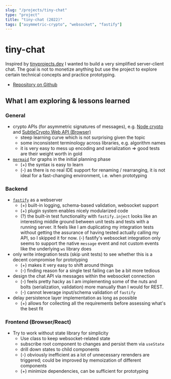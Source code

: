 ```yaml
---
slug: "/projects/tiny-chat"
type: "project"
title: "tiny-chat (2022)"
tags: ["asymmetric-crypto", "websocket", "fastify"]
---
```


# tiny-chat

Inspired by [tinyprojects.dev](https://tinyprojects.dev/) I wanted to build a very simplified server-client chat. The goal is not to monetize anything but use the project to explore certain technical concepts and practice prototyping.

- [Repository on Github](https://github.com/Krillian111/tiny-chat)

## What I am exploring & lessons learned

### General

- crypto APIs (for asymmetric signatures of messages), e.g. [Node crypto](https://nodejs.org/api/crypto.html) and [SubtleCrypto Web API (Browser)](https://developer.mozilla.org/en-US/docs/Web/API/SubtleCrypto)
  - steep learning curve which is not surprising given the topic
  - some inconsistent terminology across libraries, e.g. algorithm names
  - it is very easy to mess up encoding and serialization => good tests are their weight worth in gold
- [`mermaid`](https://mermaid-js.github.io/mermaid/#/) for graphs in the initial planning phase
  - (+) the syntax is easy to learn
  - (-) as there is no real IDE support for renaming / rearranging, it is not ideal for a fast-changing environment, i.e. when prototyping

### Backend

- [`fastify`](https://www.fastify.io/) as a webserver
  - (+) built-in logging, schema-based validation, websocket support
  - (+) plugin system enables nicely modularized code
  - (?) the built-in test functionality with `fastify.inject` looks like an interesting middle ground between unit tests and tests with a running server. It feels like I am duplicating my integration tests without getting the assurance of having tested actually calling my API, so I skipped it for now.
    (-) fastify's websocket integration only seems to support the native `message` event and not custom events like the underlying `ws` library does
- only write integration tests (skip unit tests) to see whether this is a decent compromise for prototyping
  - (+) makes it very easy to shift around things
  - (-) finding reason for a single test failing can be a bit more tedious
- design the chat API via messages within the websocket connection
  - (-) feels pretty hacky as I am implementing some of the nuts and bolts (serialization, validation) more manually than I would for REST.
  - (-) cannot leverage input/schema validation of `fastify`
- delay persistence layer implementation as long as possible
  - (+) allows for collecting all the requirements before assessing what's the best fit

### Frontend (Browser/React)

- Try to work without state library for simplicity
  - Use class to keep websocket-related state
  - subscribe root component to changes and persist them via `useState`
  - drill down states to child components
  - (-) obviously inefficient as a lot of unnecessary rerenders are triggered; could be improved by memoization of different components
  - (+) minimize dependencies, can be sufficient for prototyping
